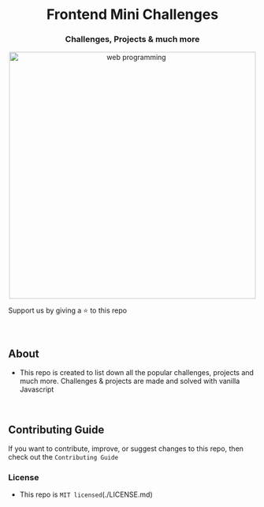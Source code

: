 <div align="center">
  <h1>Frontend Mini Challenges</h1>
  <h3>Challenges, Projects & much more</h3>
  <a href="https://sadanandpai.github.io/frontend-mini-challenges/"><img src="https://github.com/sadanandpai/frontend-mini-challenges/raw/main/shared/assets/core/cover.png" alt="web programming" width="500px" /></a>
</div>

<p>Support us by giving a ⭐️ to this repo</p>

<br/>

## About

- This repo is created to list down all the popular challenges, projects and much more. Challenges & projects are made and solved with vanilla Javascript

<br/>

## Contributing Guide

If you want to contribute, improve, or suggest changes to this repo, then check out the ```Contributing Guide```

### License

- This repo is `MIT licensed`(./LICENSE.md)
